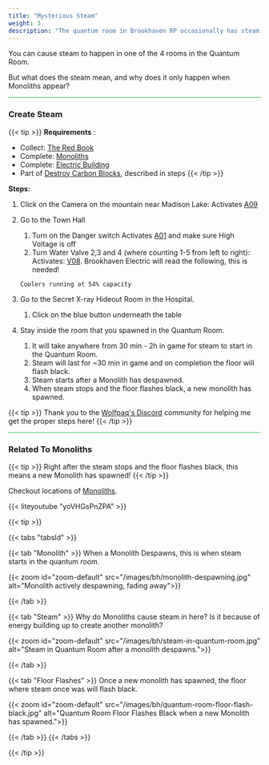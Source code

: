 ```yaml
---
title: "Mysterious Steam"
weight: 3
description: "The quantum room in Brookhaven RP occasionally has steam coming from one of the rooms, see how to activate it and how it relates to monoliths."
---
```


You can cause steam to happen in one of the 4 rooms in the Quantum Room. 

But what does the steam mean, and why does it only happen when Monoliths appear?



<hr style="background-color: #28b44c" size=8>

### Create Steam

{{< tip >}}
**Requirements** : 
- Collect: [The Red Book](/lore/special_tools/#the-red-book)
- Complete: [Monoliths](/lore/quests#monoliths) 
- Complete: [Electric Building](/lore/quests/#electric-building)
- Part of [Destroy Carbon Blocks](/lore/quests#destroy-carbon-blocks), described in steps
{{< /tip >}}

**Steps:**

1. Click on the Camera on the mountain near Madison Lake: Activates [A09](casebook/light_panel#a09)
1. Go to the Town Hall
	1. Turn on the Danger switch Activates [A01](casebook/light_panel#a01) and make sure High Voltage is off
	2. Turn Water Valve 2,3 and 4 (where counting 1-5 from left to right): Activates: [V08](casebook/light_panel#v08). Brookhaven Electric will read the following, this is needed! 
	
	`Coolers running at 54% capacity`
1. Go to the Secret X-ray Hideout Room in the Hospital. 
	1. Click on the blue button underneath the table
1. Stay inside the room that you spawned in the Quantum Room.
	1. It will take anywhere from 30 min - 2h in game for steam to start in the Quantum Room.
	1. Steam will last for ~30 min in game and on completion the floor will flash black.
	1. Steam starts after a Monolith has despawned.
	1. When steam stops and the floor flashes black, a new monolith has spawned.

{{< tip >}}
Thank you to the [Wolfpaq's Discord](https://discord.gg/wolfpaqgames) community for helping me get the proper steps here!
{{< /tip >}}


<hr style="background-color: #28b44c" size=8>

### Related To Monoliths

{{< tip >}}
Right after the steam stops and the floor flashes black, this means a new Monolith has spawned!
{{< /tip >}}

Checkout locations of [Monoliths](/lore/quests#monoliths).

{{< liteyoutube "yoVHGsPnZPA" >}}


{{< tip >}}

{{< tabs "tabsId" >}}

{{< tab "Monolith" >}}
When a Monolith Despawns, this is when steam starts in the quantum room.

{{< zoom id="zoom-default" src="/images/bh/monolith-despawning.jpg" alt="Monolith actively despawning, fading away">}}


{{< /tab >}}

{{< tab "Steam" >}}
Why do Monoliths cause steam in here? Is it because of energy building up to create another monolith?

{{< zoom id="zoom-default" src="/images/bh/steam-in-quantum-room.jpg" alt="Steam in Quantum Room after a monolith despawns.">}}

{{< /tab >}}


{{< tab "Floor Flashes" >}}
Once a new monolith has spawned, the floor where steam once was will flash black. 

{{< zoom id="zoom-default" src="/images/bh/quantum-room-floor-flash-black.jpg" alt="Quantum Room Floor Flashes Black when a new Monolith has spawned.">}}

{{< /tab >}}
{{< /tabs >}}

{{< /tip >}}

